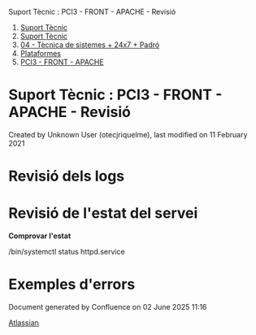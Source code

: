 Suport Tècnic : PCI3 - FRONT - APACHE - Revisió  

1.  [Suport Tècnic](index.md)
2.  [Suport Tècnic](13893782.md)
3.  [04 - Tècnica de sistemes + 24x7 + Padró](26313202.md)
4.  [Plataformes](Plataformes_41520520.md)
5.  [PCI3 - FRONT - APACHE](PCI3---FRONT---APACHE_41521329.md)

Suport Tècnic : PCI3 - FRONT - APACHE - Revisió
===============================================

Created by Unknown User (otecjriquelme), last modified on 11 February 2021

Revisió dels logs
=================

  

  

Revisió de l'estat del servei
=============================

**Comprovar l'estat**

/bin/systemctl status httpd.service

Exemples d'errors
=================

Document generated by Confluence on 02 June 2025 11:16

[Atlassian](http://www.atlassian.com/)